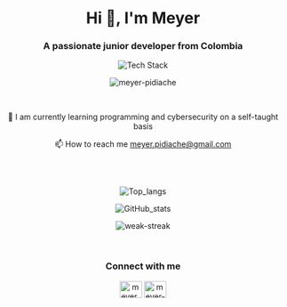 <h1 align="center">Hi 👋, I'm Meyer</h1>
<h3 align="center">A passionate junior developer from Colombia <i class="flag flag-india"></i></h3>

<p align="center"> <img src="https://skillicons.dev/icons?i=bash,bootstrap,django,git,github,html,python" alt="Tech Stack" /> </p>

<p align="center"><img src="https://komarev.com/ghpvc/?username=meyer-pidiache&label=Profile%20views&color=0e75b6&style=flat" alt="meyer-pidiache" /> </p>
 <br>
<p align="center">🌱 I am currently learning programming and cybersecurity on a self-taught basis</p>
<p align="center">📫 How to reach me <a href='mailto:meyer.pidiache@gmail.com'>meyer.pidiache@gmail.com</a></p>
 <br><br>
<p align="center" width="100%"><img src="https://github-readme-stats.vercel.app/api/top-langs/?username=meyer-pidiache&layout=compact&theme=radical&include_all_commits=true&count_private=true" alt="Top_langs" /></p>
<p align="center" width="100%"><img src="https://github-readme-stats.vercel.app/api?username=meyer-pidiache&show_icons=true&theme=radical&include_all_commits=true&count_private=true" alt="GitHub_stats" /></p>
<p align="center" width="100%"><img src="https://github-readme-streak-stats.herokuapp.com/?user=meyer-pidiache&theme=radical" alt="weak-streak" /></p>

<br>
<h3 align="center">Connect with me</h3>
  <p align="center">
    <a href="https://twitter.com/meyer_pidiache" target="blank"><img align="center" src="https://raw.githubusercontent.com/rahuldkjain/github-profile-readme-generator/master/src/images/icons/Social/twitter.svg" alt="meyer_pidiache" height="30" width="40" /></a>
    <a href="https://linkedin.com/in/meyer-pidiache" target="blank"><img align="center" src="https://raw.githubusercontent.com/rahuldkjain/github-profile-readme-generator/master/src/images/icons/Social/linked-in-alt.svg" alt="meyer-pidiache" height="30" width="40" /></a>
  </p>
 <br>
 
